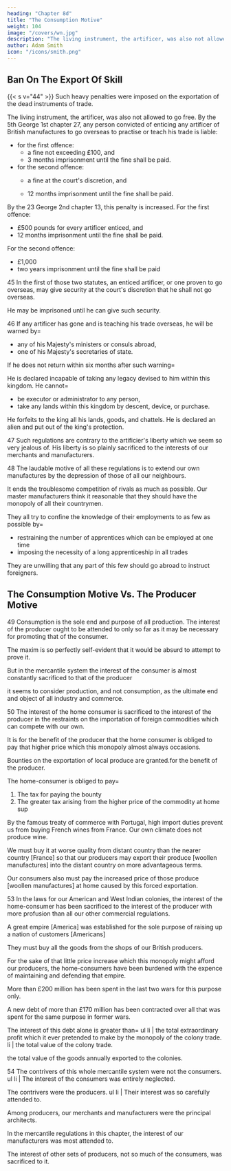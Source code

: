 ```yaml
---
heading: "Chapter 8d"
title: "The Consumption Motive"
weight: 104
image: "/covers/wn.jpg"
description: "The living instrument, the artificer, was also not allowed to go free as proven by the 5th George 1st chapter 27"
author: Adam Smith
icon: "/icons/smith.png"
---
```




## Ban On The Export Of Skill

{{< s v="44" >}} Such heavy penalties were imposed on the exportation of the dead instruments of trade.

The living instrument, the artificer, was also not allowed to go free.
By the 5th George 1st chapter 27, any person convicted of enticing any artificer of British manufactures to go overseas to practise or teach his trade is liable:
- for the first offence:
  - a fine not exceeding £100, and
  - 3 months imprisonment until the fine shall be paid.
- for the second offence:
  - a fine at the court's discretion, and

  - 12 months imprisonment until the fine shall be paid.


By the 23 George 2nd chapter 13, this penalty is increased.
For the first offence:
- £500 pounds for every artificer enticed, and
- 12 months imprisonment until the fine shall be paid.

For the second offence: 
- £1,000
- two years imprisonment until the fine shall be paid

45 In the first of those two statutes, an enticed artificer, or one proven to go overseas, may give security at the court's discretion that he shall not go overseas.

He may be imprisoned until he can give such security.

46 If any artificer has gone and is teaching his trade overseas, he will be warned by= 
- any of his Majesty's ministers or consuls abroad,
- one of his Majesty's secretaries of state.

If he does not return within six months after such warning= 

He is declared incapable of taking any legacy devised to him within this kingdom. He cannot= 
- be executor or administrator to any person,
- take any lands within this kingdom by descent, device, or purchase.

He forfeits to the king all his lands, goods, and chattels. He is declared an alien and put out of the king's protection.

47 Such regulations are contrary to the artificier's liberty which we seem so very jealous of. His liberty is so plainly sacrificed to the interests of our merchants and manufacturers. 

48 The laudable motive of all these regulations is to extend our own manufactures by the depression of those of all our neighbours.

It ends the troublesome competition of rivals as much as possible. Our master manufacturers think it reasonable that they should have the monopoly of all their countrymen.

They all try to confine the knowledge of their employments to as few as possible by= 
- restraining the number of apprentices which can be employed at one time
- imposing the necessity of a long apprenticeship in all trades

They are unwilling that any part of this few should go abroad to instruct foreigners. 


## The Consumption Motive Vs. The Producer Motive

49 Consumption is the sole end and purpose of all production. The interest of the producer ought to be attended to only so far as it may be necessary for promoting that of the consumer.

The maxim is so perfectly self-evident that it would be absurd to attempt to prove it.

But in the mercantile system the interest of the consumer is almost constantly sacrificed to that of the producer

it seems to consider production, and not consumption, as the ultimate end and object of all industry and commerce.

50 The interest of the home consumer is sacrificed to the interest of the producer in the restraints on the importation of foreign commodities which can compete with our own. 

It is for the benefit of the producer that the home consumer is obliged to pay that higher price which this monopoly almost always occasions. 

Bounties on the exportation of local produce are granted.for the benefit of the producer. 

The home-consumer is obliged to pay= 
1. The tax for paying the bounty
2. The greater tax arising from the higher price of the commodity at home sup

By the famous treaty of commerce with Portugal, high import duties prevent us from buying French wines from France. Our own climate does not produce wine. 

We must buy it at worse quality from distant country than the nearer country [France] so that our producers may export their produce [woollen manufactures] into the distant country on more advantageous terms. 

Our consumers also must pay the increased price of those produce [woollen manufactures] at home caused by this forced exportation. 

53 In the laws for our American and West Indian colonies, the interest of the home-consumer has been sacrificed to the interest of the producer with more profusion than all our other commercial regulations.

A great empire [America] was established for the sole purpose of raising up a nation of customers [Americans]

They must buy all the goods from the shops of our British producers.

For the sake of that little price increase which this monopoly might afford our producers, the home-consumers have been burdened with the expence of maintaining and defending that empire. 

More than £200 million has been spent in the last two wars for this purpose only. 

A new debt of more than £170 million has been contracted over all that was spent for the same purpose in former wars.

The interest of this debt alone is greater than=  ul li | the total extraordinary profit which it ever pretended to make by the monopoly of the colony trade. li | the total value of the colony trade.

the total value of the goods annually exported to the colonies. 

54 The contrivers of this whole mercantile system were not the consumers. ul li | The interest of the consumers was entirely neglected.

The contrivers were the producers. ul li | Their interest was so carefully attended to. 

Among producers, our merchants and manufacturers were the principal architects.

In the mercantile regulations in this chapter, the interest of our manufacturers was most attended to.

The interest of other sets of producers, not so much of the consumers, was sacrificed to it.